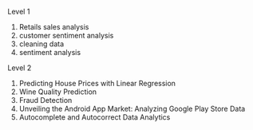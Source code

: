 Level 1
1. Retails sales analysis
2. customer sentiment analysis
3. cleaning data 
4. sentiment analysis

 
Level 2
1. Predicting House Prices with Linear Regression
2. Wine Quality Prediction
3. Fraud Detection
4. Unveiling the Android App Market: Analyzing Google Play Store Data
5. Autocomplete and Autocorrect Data Analytics 
